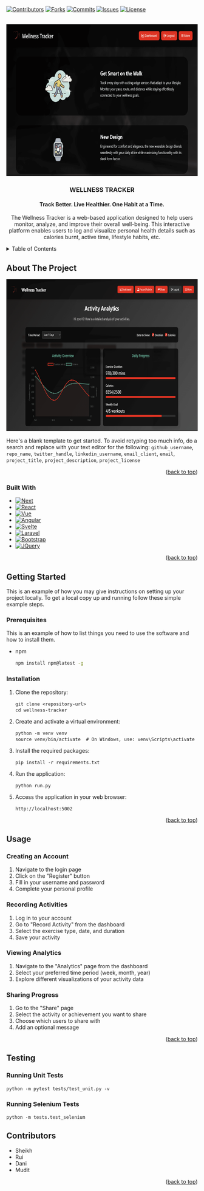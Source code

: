 <a id="readme-top"></a>

[![Contributors][contributors-shield]][contributors-url]
[![Forks][forks-shield]][forks-url]
[![Commits][commits-shield]][commits-url]
[![Issues][issues-shield]][issues-url]
[![License][license-shield]][license-url]

[contributors-shield]: https://img.shields.io/github/contributors/W0lverine07/Agile-Group-Project.svg?style=for-the-badge
[contributors-url]: https://github.com/W0lverine07/Agile-Group-Project/graphs/contributors

[forks-shield]: https://img.shields.io/github/forks/W0lverine07/Agile-Group-Project.svg?style=for-the-badge
[forks-url]: https://github.com/W0lverine07/Agile-Group-Project/network/members

[commits-shield]: https://img.shields.io/github/commit-activity/m/W0lverine07/Agile-Group-Project?style=for-the-badge
[commits-url]: https://github.com/W0lverine07/Agile-Group-Project/commits/main

[issues-shield]: https://img.shields.io/github/issues/W0lverine07/Agile-Group-Project.svg?style=for-the-badge
[issues-url]: https://github.com/W0lverine07/Agile-Group-Project/issues

[license-shield]: https://img.shields.io/github/license/W0lverine07/Agile-Group-Project.svg?style=for-the-badge
[license-url]: https://github.com/W0lverine07/Agile-Group-Project/blob/main/LICENSE


<!-- PROJECT LOGO -->
<br />
<div align="center">
<!-- <a href="https://github.com/github_username/repo_name"> -->
    <img src="static/image/Welcome.png" alt="Logo" width="1080" height="400">
<!--  </a> -->

<h3 align="center">WELLNESS TRACKER</h3>
<h4 align="center">Track Better. Live Healthier. One Habit at a Time.</h4>

  <p align="center">
    The Wellness Tracker is a web-based application designed to help users monitor, analyze, and improve their overall well-being. This interactive platform enables users to log and visualize personal health details such as calories burnt, active time, lifestyle habits, etc.
  </p>
</div>



<!-- TABLE OF CONTENTS -->
<details>
  <summary>Table of Contents</summary>
  <ol>
    <li>
      <a href="#about-the-project">About The Project</a>
      <ul>
        <li><a href="#built-with">Built With</a></li>
      </ul>
    </li>
    <li>
      <a href="#getting-started">Getting Started</a>
      <ul>
        <li><a href="#prerequisites">Prerequisites</a></li>
        <li><a href="#installation">Installation</a></li>
      </ul>
    </li>
    <li><a href="#usage">Usage</a></li>
    <li><a href="#Testing">Testing</a></li>
    <li><a href="#Contributors">Contributors</a></li>
  </ol>
</details>



<!-- ABOUT THE PROJECT -->
## About The Project

<img src="static/image/Analysis.png" alt="Logo" width="1080" height="400">

Here's a blank template to get started. To avoid retyping too much info, do a search and replace with your text editor for the following: `github_username`, `repo_name`, `twitter_handle`, `linkedin_username`, `email_client`, `email`, `project_title`, `project_description`, `project_license`

<p align="right">(<a href="#readme-top">back to top</a>)</p>



### Built With

* [![Next][Next.js]][Next-url]
* [![React][React.js]][React-url]
* [![Vue][Vue.js]][Vue-url]
* [![Angular][Angular.io]][Angular-url]
* [![Svelte][Svelte.dev]][Svelte-url]
* [![Laravel][Laravel.com]][Laravel-url]
* [![Bootstrap][Bootstrap.com]][Bootstrap-url]
* [![JQuery][JQuery.com]][JQuery-url]

<p align="right">(<a href="#readme-top">back to top</a>)</p>



<!-- GETTING STARTED -->
## Getting Started

This is an example of how you may give instructions on setting up your project locally.
To get a local copy up and running follow these simple example steps.

### Prerequisites

This is an example of how to list things you need to use the software and how to install them.
* npm
  ```sh
  npm install npm@latest -g
  ```

### Installation


1. Clone the repository:
   ```
   git clone <repository-url>
   cd wellness-tracker
   ```

2. Create and activate a virtual environment:
   ```
   python -m venv venv
   source venv/bin/activate  # On Windows, use: venv\Scripts\activate
   ```

3. Install the required packages:
   ```
   pip install -r requirements.txt
   ```

4. Run the application:
   ```
   python run.py
   ```

5. Access the application in your web browser:
   ```
   http://localhost:5002
   ```

<p align="right">(<a href="#readme-top">back to top</a>)</p>



<!-- USAGE EXAMPLES -->

## Usage

### Creating an Account
1. Navigate to the login page
2. Click on the "Register" button
3. Fill in your username and password
4. Complete your personal profile

### Recording Activities
1. Log in to your account
2. Go to "Record Activity" from the dashboard
3. Select the exercise type, date, and duration
4. Save your activity

### Viewing Analytics
1. Navigate to the "Analytics" page from the dashboard
2. Select your preferred time period (week, month, year)
3. Explore different visualizations of your activity data

### Sharing Progress
1. Go to the "Share" page
2. Select the activity or achievement you want to share
3. Choose which users to share with
4. Add an optional message

<p align="right">(<a href="#readme-top">back to top</a>)</p>


## Testing

### Running Unit Tests
```
python -m pytest tests/test_unit.py -v
```

### Running Selenium Tests
```
python -m tests.test_selenium
```

<!-- CONTRIBUTING -->

## Contributors

- Sheikh
- Rui
- Dani
- Mudit

<p align="right">(<a href="#readme-top">back to top</a>)</p>



<!-- MARKDOWN LINKS & IMAGES -->
<!-- https://www.markdownguide.org/basic-syntax/#reference-style-links -->

[Next.js]: https://img.shields.io/badge/next.js-000000?style=for-the-badge&logo=nextdotjs&logoColor=white
[Next-url]: https://nextjs.org/
[React.js]: https://img.shields.io/badge/React-20232A?style=for-the-badge&logo=react&logoColor=61DAFB
[React-url]: https://reactjs.org/
[Vue.js]: https://img.shields.io/badge/Vue.js-35495E?style=for-the-badge&logo=vuedotjs&logoColor=4FC08D
[Vue-url]: https://vuejs.org/
[Angular.io]: https://img.shields.io/badge/Angular-DD0031?style=for-the-badge&logo=angular&logoColor=white
[Angular-url]: https://angular.io/
[Svelte.dev]: https://img.shields.io/badge/Svelte-4A4A55?style=for-the-badge&logo=svelte&logoColor=FF3E00
[Svelte-url]: https://svelte.dev/
[Laravel.com]: https://img.shields.io/badge/Laravel-FF2D20?style=for-the-badge&logo=laravel&logoColor=white
[Laravel-url]: https://laravel.com
[Bootstrap.com]: https://img.shields.io/badge/Bootstrap-563D7C?style=for-the-badge&logo=bootstrap&logoColor=white
[Bootstrap-url]: https://getbootstrap.com
[JQuery.com]: https://img.shields.io/badge/jQuery-0769AD?style=for-the-badge&logo=jquery&logoColor=white
[JQuery-url]: https://jquery.com 
